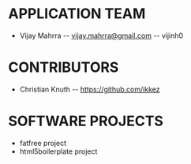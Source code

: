 # APPLICATION TEAM

* Vijay Mahrra -- vijay.mahrra@gmail.com -- vijinh0

# CONTRIBUTORS

* Christian Knuth -- https://github.com/ikkez

# SOFTWARE PROJECTS

* fatfree project
* html5boilerplate project

